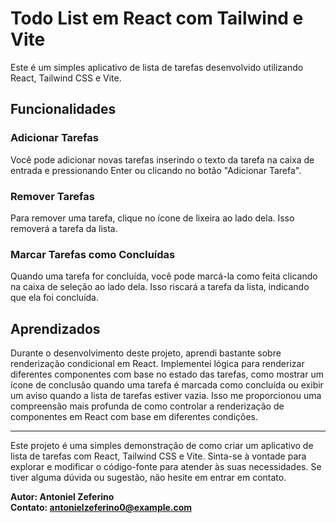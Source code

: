# Todo List em React com Tailwind e Vite

Este é um simples aplicativo de lista de tarefas desenvolvido utilizando React, Tailwind CSS e Vite.

## Funcionalidades

### Adicionar Tarefas

Você pode adicionar novas tarefas inserindo o texto da tarefa na caixa de entrada e pressionando Enter ou clicando no botão "Adicionar Tarefa".

### Remover Tarefas

Para remover uma tarefa, clique no ícone de lixeira ao lado dela. Isso removerá a tarefa da lista.

### Marcar Tarefas como Concluídas

Quando uma tarefa for concluída, você pode marcá-la como feita clicando na caixa de seleção ao lado dela. Isso riscará a tarefa da lista, indicando que ela foi concluída.

## Aprendizados

Durante o desenvolvimento deste projeto, aprendi bastante sobre renderização condicional em React. Implementei lógica para renderizar diferentes componentes com base no estado das tarefas, como mostrar um ícone de conclusão quando uma tarefa é marcada como concluída ou exibir um aviso quando a lista de tarefas estiver vazia. Isso me proporcionou uma compreensão mais profunda de como controlar a renderização de componentes em React com base em diferentes condições.

---

Este projeto é uma simples demonstração de como criar um aplicativo de lista de tarefas com React, Tailwind CSS e Vite. Sinta-se à vontade para explorar e modificar o código-fonte para atender às suas necessidades. Se tiver alguma dúvida ou sugestão, não hesite em entrar em contato.

**Autor: Antoniel Zeferino**  
**Contato: antonielzeferino0@example.com**